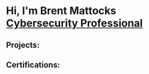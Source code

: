 <h1>Hi, I'm Brent Mattocks <br/> <a 
href="https://www.linkedin.com/in/brentmattocks">Cybersecurity Professional</a></h1>
<h2> Projects:</h2>
<h2> Certifications: </h2>
